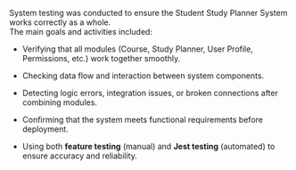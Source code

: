 
System testing was conducted to ensure the Student Study Planner System works correctly as a whole.  
The main goals and activities included:

- Verifying that all modules (Course, Study Planner, User Profile, Permissions, etc.) work together smoothly.
    
- Checking data flow and interaction between system components.
    
- Detecting logic errors, integration issues, or broken connections after combining modules.
    
- Confirming that the system meets functional requirements before deployment.
    
- Using both **feature testing** (manual) and **Jest testing** (automated) to ensure accuracy and reliability.